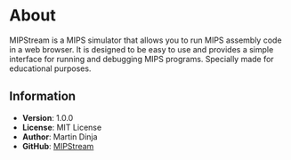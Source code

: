 # About

MIPStream is a MIPS simulator that allows you to run MIPS assembly code in a web browser. It is designed to be easy to use and provides a simple interface for running and debugging MIPS programs. Specially made for educational purposes.
## Information
- **Version**: 1.0.0
- **License**: MIT License
- **Author**: Martin Dinja
- **GitHub**: [MIPStream](https://github.com/Manthee1/MIPStream)
